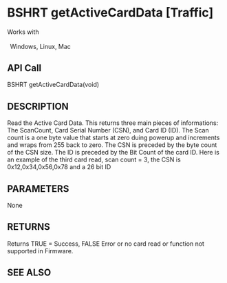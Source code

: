 # BSHRT getActiveCardData [Traffic]

Works with <p class="s1" style="padding-top: 2pt;padding-left: 5pt;text-indent: 0pt;text-align: left;"><a name="bookmark201">&zwnj;</a>Windows, Linux, Mac<a name="bookmark202">&zwnj;</a></p>

## API Call
BSHRT getActiveCardData(void)
## DESCRIPTION
Read the Active Card Data. This returns three main pieces of informations: The ScanCount, Card Serial Number (CSN), and Card ID (ID). The Scan count is a one byte value that starts at zero duing powerup and increments and wraps from 255 back to zero. The CSN is preceded by the byte count of the CSN size. The ID is preceded by the Bit Count of the card ID. Here is an example of the third card read, scan count = 3, the CSN is 0x12,0x34,0x56,0x78 and a 26 bit ID

## PARAMETERS
None

## RETURNS
Returns TRUE = Success, FALSE Error or no card read or function not supported in Firmware.

## SEE ALSO


